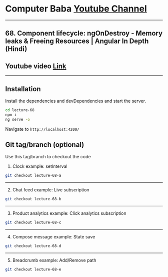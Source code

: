 # Computer Baba [Youtube Channel](https://www.youtube.com/c/ComputerBabaOfficial)

---

## 68. Component lifecycle: ngOnDestroy - Memory leaks & Freeing Resources | Angular In Depth (Hindi)

## Youtube video [Link](https://youtu.be/kmaJZLcHkWM)

---

## Installation

Install the dependencies and devDependencies and start the server.

```sh
cd lecture-68
npm i
ng serve -o
```

Navigate to `http://localhost:4200/`

## Git tag/branch (optional)

Use this tag/branch to checkout the code

1. Clock example: setInterval

```sh
git checkout lecture-68-a
```

---

2. Chat feed example: Live subscription

```sh
git checkout lecture-68-b
```

---

3. Product analytics example: Click analytics subscription

```sh
git checkout lecture-68-c
```

---

4. Compose message example: State save

```sh
git checkout lecture-68-d
```

---

5. Breadcrumb example: Add/Remove path

```sh
git checkout lecture-68-e
```
